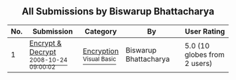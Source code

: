 ﻿<div align="center">

## All Submissions by Biswarup Bhattacharya

</div>

No.  | Submission | Category | By   | User Rating
---- | ---------- | -------- | ---- | -----------
1 | [Encrypt &amp; Decrypt<br /><sup>2008-10-24 09:00:02</sup>](https://github.com/Planet-Source-Code/biswarup-bhattacharya-encrypt-amp-decrypt__1-71285) | [Encryption<br /><sup>Visual Basic</sup>](../ByCategory/encryption__1-48.md) | Biswarup Bhattacharya | 5.0 (10 globes from 2 users)
